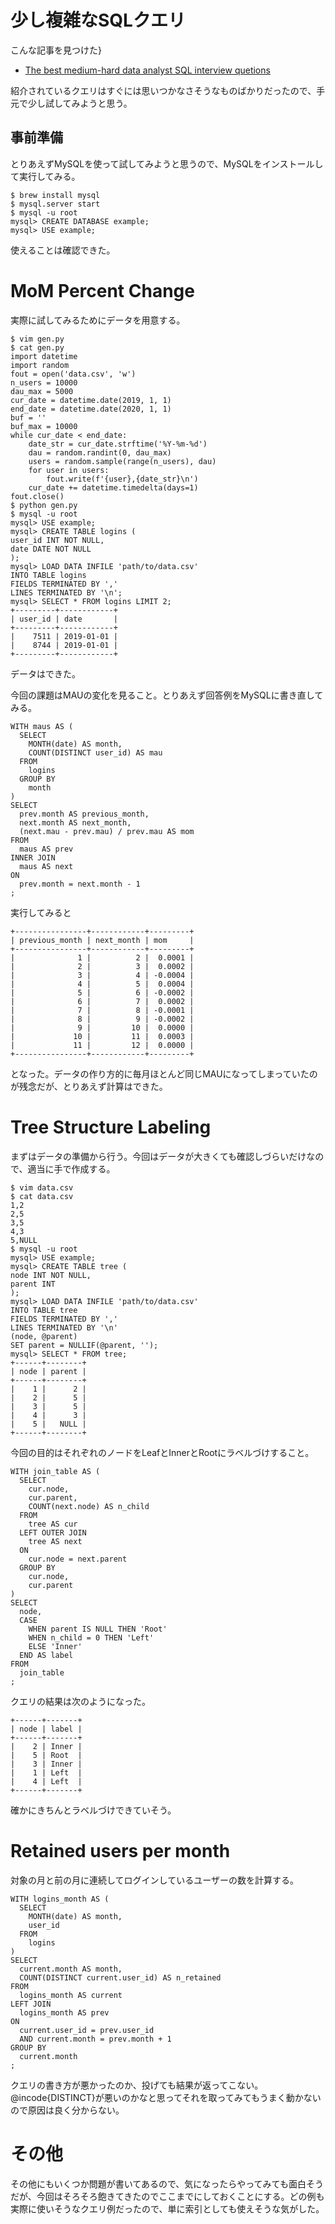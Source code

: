 # 少し複雑なSQLクエリ

こんな記事を見つけた}
- [The best medium-hard data analyst SQL interview quetions](https://quip.com/2gwZArKuWk7W)

紹介されているクエリはすぐには思いつかなさそうなものばかりだったので、手元で少し試してみようと思う。

## 事前準備

とりあえずMySQLを使って試してみようと思うので、MySQLをインストールして実行してみる。
```
$ brew install mysql
$ mysql.server start
$ mysql -u root
mysql> CREATE DATABASE example;
mysql> USE example;
```
使えることは確認できた。


# MoM Percent Change

実際に試してみるためにデータを用意する。
```
$ vim gen.py
$ cat gen.py
import datetime
import random
fout = open('data.csv', 'w')
n_users = 10000
dau_max = 5000
cur_date = datetime.date(2019, 1, 1)
end_date = datetime.date(2020, 1, 1)
buf = ''
buf_max = 10000
while cur_date < end_date:
    date_str = cur_date.strftime('%Y-%m-%d')
    dau = random.randint(0, dau_max)
    users = random.sample(range(n_users), dau)
    for user in users:
        fout.write(f'{user},{date_str}\n')
    cur_date += datetime.timedelta(days=1)
fout.close()
$ python gen.py
$ mysql -u root
mysql> USE example;
mysql> CREATE TABLE logins (
user_id INT NOT NULL,
date DATE NOT NULL
);
mysql> LOAD DATA INFILE 'path/to/data.csv'
INTO TABLE logins
FIELDS TERMINATED BY ','
LINES TERMINATED BY '\n';
mysql> SELECT * FROM logins LIMIT 2;
+---------+------------+
| user_id | date       |
+---------+------------+
|    7511 | 2019-01-01 |
|    8744 | 2019-01-01 |
+---------+------------+
```
データはできた。

今回の課題はMAUの変化を見ること。とりあえず回答例をMySQLに書き直してみる。
```
WITH maus AS (
  SELECT
    MONTH(date) AS month,
    COUNT(DISTINCT user_id) AS mau
  FROM
    logins
  GROUP BY
    month
)
SELECT
  prev.month AS previous_month,
  next.month AS next_month,
  (next.mau - prev.mau) / prev.mau AS mom
FROM
  maus AS prev
INNER JOIN
  maus AS next
ON
  prev.month = next.month - 1
;
```
実行してみると
```
+----------------+------------+---------+
| previous_month | next_month | mom     |
+----------------+------------+---------+
|              1 |          2 |  0.0001 |
|              2 |          3 |  0.0002 |
|              3 |          4 | -0.0004 |
|              4 |          5 |  0.0004 |
|              5 |          6 | -0.0002 |
|              6 |          7 |  0.0002 |
|              7 |          8 | -0.0001 |
|              8 |          9 | -0.0002 |
|              9 |         10 |  0.0000 |
|             10 |         11 |  0.0003 |
|             11 |         12 |  0.0000 |
+----------------+------------+---------+
```
となった。データの作り方的に毎月ほとんど同じMAUになってしまっていたのが残念だが、とりあえず計算はできた。


# Tree Structure Labeling

まずはデータの準備から行う。今回はデータが大きくても確認しづらいだけなので、適当に手で作成する。
```
$ vim data.csv
$ cat data.csv
1,2
2,5
3,5
4,3
5,NULL
$ mysql -u root
mysql> USE example;
mysql> CREATE TABLE tree (
node INT NOT NULL,
parent INT
);
mysql> LOAD DATA INFILE 'path/to/data.csv'
INTO TABLE tree
FIELDS TERMINATED BY ','
LINES TERMINATED BY '\n'
(node, @parent)
SET parent = NULLIF(@parent, '');
mysql> SELECT * FROM tree;
+------+--------+
| node | parent |
+------+--------+
|    1 |      2 |
|    2 |      5 |
|    3 |      5 |
|    4 |      3 |
|    5 |   NULL |
+------+--------+
```

今回の目的はそれぞれのノードをLeafとInnerとRootにラベルづけすること。
```
WITH join_table AS (
  SELECT
    cur.node,
    cur.parent,
    COUNT(next.node) AS n_child
  FROM
    tree AS cur
  LEFT OUTER JOIN
    tree AS next
  ON
    cur.node = next.parent
  GROUP BY
    cur.node,
    cur.parent
)
SELECT
  node,
  CASE
    WHEN parent IS NULL THEN 'Root'
    WHEN n_child = 0 THEN 'Left'
    ELSE 'Inner'
  END AS label
FROM
  join_table
;
```

クエリの結果は次のようになった。
```
+------+-------+
| node | label |
+------+-------+
|    2 | Inner |
|    5 | Root  |
|    3 | Inner |
|    1 | Left  |
|    4 | Left  |
+------+-------+
```
確かにきちんとラベルづけできていそう。

# Retained users per month

対象の月と前の月に連続してログインしているユーザーの数を計算する。
```
WITH logins_month AS (
  SELECT
    MONTH(date) AS month,
    user_id
  FROM
    logins
)
SELECT
  current.month AS month,
  COUNT(DISTINCT current.user_id) AS n_retained
FROM
  logins_month AS current
LEFT JOIN
  logins_month AS prev
ON
  current.user_id = prev.user_id
  AND current.month = prev.month + 1
GROUP BY
  current.month
;
```
クエリの書き方が悪かったのか、投げても結果が返ってこない。@incode{DISTINCT}が悪いのかなと思ってそれを取ってみてもうまく動かないので原因は良く分からない。

# その他

その他にもいくつか問題が書いてあるので、気になったらやってみても面白そうだが、今回はそろそろ飽きてきたのでここまでにしておくことにする。どの例も実際に使いそうなクエリ例だったので、単に索引としても使えそうな気がした。
